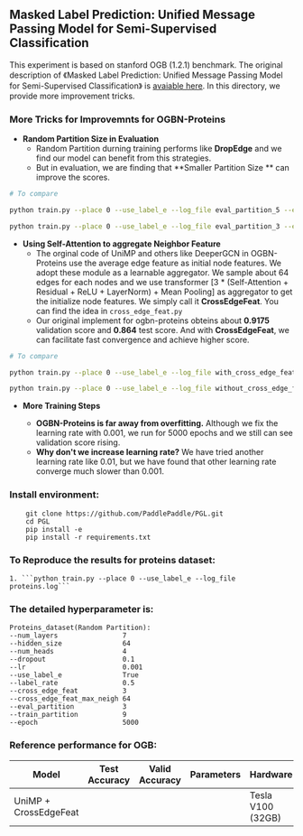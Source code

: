 ## Masked Label Prediction: Unified Message Passing Model for Semi-Supervised Classification

This experiment is based on stanford OGB (1.2.1) benchmark. The original description of 《Masked Label Prediction: Unified Message Passing Model for Semi-Supervised Classification》 is [avaiable here](https://arxiv.org/pdf/2009.03509.pdf). In this directory, we provide more improvement tricks.



### More Tricks for Improvemnts for OGBN-Proteins



- **Random Partition Size in Evaluation**
  - Random Partition durning training performs like **DropEdge** and we find our model can benefit from this strategies.
  - But in evaluation, we are finding that **Smaller Partition Size ** can improve the scores.

```bash
# To compare 

python train.py --place 0 --use_label_e --log_file eval_partition_5 --eval_partition 5

python train.py --place 0 --use_label_e --log_file eval_partition_3 --eval_partition 3
```





- **Using Self-Attention to aggregate Neighbor Feature**
  - The orginal code of UniMP and others like DeeperGCN in OGBN-Proteins use the average edge feature as initial node features. We adopt these module as a learnable aggregator. We sample about 64 edges for each nodes and we use transformer [3 * (Self-Attention + Residual + ReLU + LayerNorm) + Mean Pooling] as aggregator to get the initialize node features. We simply call it **CrossEdgeFeat**. You can find the idea in ```cross_edge_feat.py```
  - Our original implement for ogbn-proteins obteins about **0.9175** validation score and **0.864** test score. And with **CrossEdgeFeat**, we can facilitate fast convergence and achieve higher score.



```bash
# To compare

python train.py --place 0 --use_label_e --log_file with_cross_edge_feat  --cross_edge_feat 3

python train.py --place 0 --use_label_e --log_file without_cross_edge_feat  --cross_edge_feat 0

```





- **More Training Steps**

  - **OGBN-Proteins is far away from overfitting.** Although we fix the learning rate with 0.001, we run for 5000 epochs and we still can see validation score rising. 
  - **Why don't we increase learning rate?** We have tried another learning rate like 0.01, but we have found that other learning rate converge much slower than 0.001.

  



### Install environment:

```
    git clone https://github.com/PaddlePaddle/PGL.git
    cd PGL
    pip install -e
    pip install -r requirements.txt

```



### To Reproduce the results for proteins dataset:

    1. ```python train.py --place 0 --use_label_e --log_file proteins.log``` 



### The **detailed hyperparameter** is:

```
Proteins_dataset(Random Partition):
--num_layers                7
--hidden_size               64
--num_heads                 4
--dropout                   0.1
--lr                        0.001
--use_label_e               True
--label_rate                0.5
--cross_edge_feat           3
--cross_edge_feat_max_neigh 64
--eval_partition            3
--train_partition           9
--epoch                     5000
```

### Reference performance for OGB:

| Model                 | Test Accuracy | Valid Accuracy | Parameters | Hardware          |
| --------------------- | ------------- | -------------- | ---------- | ----------------- |
| UniMP + CrossEdgeFeat |               |                |            | Tesla V100 (32GB) |




